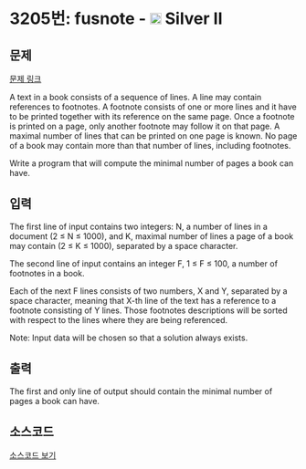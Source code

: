 # 3205번: fusnote - <img src="https://static.solved.ac/tier_small/9.svg" style="height:20px" /> Silver II

<!-- performance -->

<!-- 문제 제출 후 깃허브에 푸시를 했을 때 제출한 코드의 성능이 입력될 공간입니다.-->

<!-- end -->

## 문제

[문제 링크](https://boj.kr/3205)


<p>A text in a book consists of a sequence of lines. A line may contain references to footnotes. A footnote consists of one or more lines and it have to be printed together with its reference on the same page. Once a footnote is printed on a page, only another footnote may follow it on that page. A maximal number of lines that can be printed on one page is known. No page of a book may contain more than that number of lines, including footnotes.</p>

<p>Write a program that will compute the minimal number of pages a book can have.</p>



## 입력


<p>The first line of input contains two integers: N, a number of lines in a document (2 ≤ N ≤ 1000), and K, maximal number of lines a page of a book may contain (2 ≤ K ≤ 1000), separated by a space character.</p>

<p>The second line of input contains an integer F, 1 ≤ F ≤ 100, a number of footnotes in a book.</p>

<p>Each of the next F lines consists of two numbers, X and Y, separated by a space character, meaning that X-th line of the text has a reference to a footnote consisting of Y lines. Those footnotes descriptions will be sorted with respect to the lines where they are being referenced.</p>

<p>Note: Input data will be chosen so that a solution always exists.</p>



## 출력


<p>The first and only line of output should contain the minimal number of pages a book can have.</p>



## 소스코드

[소스코드 보기](Main.java)